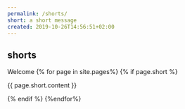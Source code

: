 ```yaml
---
permalink: /shorts/
short: a short message
created: 2019-10-26T14:56:51+02:00
---
```


## shorts

Welcome
{% for page in  site.pages%}
{% if page.short  %}

{{ page.short.content }}

{% endif %}
{%endfor%}